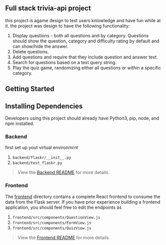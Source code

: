 ## Full stack trivia-api project

this project is agame design to test users knlowledge and have fun while at it.
the project was design to have the following functionality:

1. Display questions - both all questions and by category. Questions should show
   the question, category and difficulty rating by default and can show/hide the
   answer.
2. Delete questions.
3. Add questions and require that they include question and answer text.
4. Search for questions based on a text query string.
5. Play the quiz game, randomizing either all questions or within a specific
   category.

## Getting Started

## Installing Dependencies

Developers using this project should already have Python3, pip, node, and npm
installed.

### Backend

first set up yout virtual environmrnt

1. `backend/flaskr/__init__.py`
2. `backend/test_flaskr.py`

> View the [Backend README](./backend/README.md) for more details.

### Frontend

The [frontend](./frontend/README.md) directory contains a complete React
frontend to consume the data from the Flask server. If you have prior experience
building a frontend application, you should feel free to edit the endpoints as

1. `frontend/src/components/QuestionView.js`
2. `frontend/src/components/FormView.js`
3. `frontend/src/components/QuizView.js`

> View the [Frontend README](./frontend/README.md) for more details.
